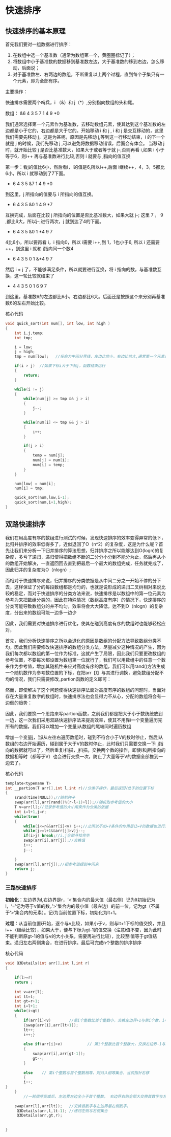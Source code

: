 # 快速排序

## 快速排序的基本原理

首先我们要对一组数据进行排序：

1. 在数组中选一个基准数（通常为数组第一个，黄圈圈标记了）；
2. 将数组中小于基准数的数据移到基准数左边，大于基准数的移到右边，怎么移动，后面说；
3. 对于基准数左、右两边的数组，不断重复以上两个过程，直到每个子集只有一个元素，即为全部有序。

主要操作：

快速排序需要两个哨兵，i （&）和 j（*）,分别指向数组的头和尾。

数组： &6 4 3 5 7 1 4 9 *0



我们通常选择第一个元素作为基准数，去移动数组元素，使其达到这个基准数的左边都是小于它的，右边都是大于它的。开始移动 i 和 j , i 和 j 是交互移动的，这里我们需要先移动 j，这是为甚呢，原因是先移动 j,等到这一行移动结束，i 的下一个就是 j 的时候，我们先移动 j ,可以避免将数据移动错误，后面会有体会。
当移动 j 时，就开始比较 j 是否比基准数大，如果大于或者等于就 j–,否则再看 i,如果 i 小于等于6，则i++ 再与基准数进行比较,否则 i 就要与 j指向的值互换

第一步：看j的值比6小，然后看i，i的值是6,所以i++,后面 i继续++，4，3，5都比6小，所以 i 就移动到了7下面。

- 6 4 3 5 &7 1 4 9 *0

到这里，j 所指向的值要与 i 所指向的值互换。

- 6 4 3 5 &0 1 4 9 *7

互换完成，后面在比较 j 所指向的位置是否比基准数大，如果大就 j–;
这里 7 ， 9 ,都比6大，所以j–,进行两次，j 就到达了4的下面。

- 6 4 3 5 &0 1 *4 9 7

4比6小，所以要再看 i，i 指向0，所以 i需要 i++,到 1，1也小于6, 所以 i 还需要++，到这里 i 就和 j指向同一个数4

- 6 4 3 5 0 1 &*4 9 7

然后 i = j 了，不能够满足条件，所以就要进行互换，将 i 指向的数，与基准数互换，这一轮比较就结束了

- 4 4 3 5 0 1 6 9 7

到这里，基准数6的左边都比6小，右边都比6大。后面还是按照这个来分别再基准数6的左右开始比较。

核心代码

```c
void quick_sort(int num[], int low, int high )
{
    int i,j,temp;
    int tmp;

    i = low;
    j = high;
    tmp = num[low];   //任命为中间分界线，左边比他小，右边比他大,通常第一个元素是基准数

    if(i > j)  //如果下标i大于下标j，函数结束运行
    {
        return;
    }

    while(i != j)
    {
        while(num[j] >= tmp && j > i)   
        {
            j--;
        }

        while(num[i] <= tmp && j > i)
        {
            i++;
        }

        if(j > i)
        {
            temp = num[j];
            num[j] = num[i];
            num[i] = temp;
        }
    }

    num[low] = num[i];
    num[i] = tmp;

    quick_sort(num,low,i-1);
    quick_sort(num,i+1,high);
}

```



## 双路快速排序

我们在用高度有序的数组进行测试的时候，发现快速排序的效率变得异常的低下，比归并排序的效率低得多了，近似退回了O（n^2）的复杂度，这是为什么呢？首先让我们来分析一下归并排序的算法思想，归并排序之所以能够达到O(logn)的复杂度，多亏了递归，递归使得把数组不断的二分分小分到不能分为止，然后再从小的数组开始解决，一直返回回去直到把最后一个最大的数组完成，任务就完成了，因此归并的复杂度为O（nlogn）;

而相对于快速排序来说，归并排序的分类依据是从中间二分之一开始不停的分下去，这样保证了分的每段数组都是均匀的，也就是说形成的递归二叉树相对来说比较的稳定，而对于快速排序的分类方法来说，快速排序是以数组中的第一位元素为参考为来把数组分类的，因此在特殊情况（数组高度有序）的情况下，快速排序的分类可能导致数组分的并不均匀，效率将会大大降低，达不到O（nlogn）的复杂度，分出来的数组可能一边多一边少

因此，我们需要对快速排序进行优化，使其在碰到高度有序的数组时也能够轻松应对，

首先，我们分析快速排序之所以会退化的原因是数组的分配方法导致数组分类不均，因此我们需要修改快速排序的数组分类方法，尽量减少这种情况的产生，因为我们每次都以数组的第一位作为标准，这就产生了局限，因此我们只要更改数组的参考位置，不要每次都设置为数组第一位就行了，我们可以用数组中的任意一个数来作为参考值，增加其随机性来应对高度有序的数组，我们可以用rand()方法生成一个随机数作为参考数位置的下标，在把arr【l】与其进行调换，避免数组分配不均的情况，我们只需要修改_partion函数的定义即可：

然而，即使解决了这个问题使得快速排序法面对高度有序的数组的问题时，当面对存在大量重复数字的数组时，快速排序法也会显得力不从心，分配的数组将会有一边倒的趋势：

因此，我们要换一个思路来写partion函数，之前我们都是把大于小于数统统放到一边，这一次我们采用双路快速排序法来提高效率，使其不用靠i一个变量遍历完所有的数据，我们可以增加一个变量j从数组的尾端同时遍历数组

增加一个变量j，当i从左往右遍历数组时，碰到不符合小于V的数时停止，然后j从数组的右边开始遍历，碰到属于大于V的数时停止，此时我们只需要交换一下i.j指向的数据就可以了，然后重复i扫描，j扫描，交换两个数的操作，即使i和j所指向的数据相等时（都等于V）也会进行交换一次，防止了大量等于V的数据全部推到一边去了。

核心代码

```c
template<typename T>
int __partion(T arr[],int l,int r)//分类子操作，最后返回V处于的位置下标
{
    srand(time(NULL));//随机种子
    swap(arr[l],arr[rand()%(r-l+1)+l]);//随机取参考值的大小
    T v=arr[l];//记录参考值的大小用来作为分类的依据
    int i=l+1,j=r;
    while(true) 
    {
        while(i<=r&&arr[i]<v) i++;//之所以不加=V条件的作用是让=V的数据也进行交换
        while(j>=l+1&&arr[j]>v)j--;
        if(i>j) break;//i.j全部寻找完毕
        swap(arr[i],arr[j]);//交换值
        i++;
        j--;
 
    }
    swap(arr[l],arr[j]);//把参考值提到中间来
    return j;
}

```



### 三路快速排序

**初始化**：左边界为l,右边界是r，‘<’集合内的最大值（最右侧）记为lt初始记为l，‘=’记为等于v值的数，’>'集合内的最小值（最左边）的前一位，记为gt（不属于‘>’集合内的元素）。记i为当前位置下标，初始化为lt+1。

**过程**：从当前位置i开始，逐个与v比较，如果小于v，则与lt+1下标的值交换，并且i++（继续比较），如果大于，便与下标为gt-1的值交换（注意i值不变，因为此时不能判断原gt-1的值与v的大小关系，需要再进行比较），比较至i值等于gt值结束。递归左右两侧集合，在进行排序。最后可完成n个整数的排序排序

核心代码

```c++
void Q3Details(int arr[],int l,int r)
{
	
	if(l>=r)
	return ;
	
	int v=arr[l];
	int lt=l;
	int gt=r+1;
	int i=l+1;
	while(i<gt)
	{
		if(arr[i]<v)		//第i个整数比首个整数小，交换左边界+1与第i个数，i++ 
		{swap(arr[i],arr[lt+1]);
		lt++;
		i++;}
		
		else if(arr[i]>v)			// 第i个整数比首个整数大，交换右边界-1与第i个数
		{
			swap(arr[i],arr[gt-1]);
			gt--;
		}
		
		else	// 第i个整数与首个整数相等，则归入相等集合，当前指针右移 
		{
		i++;
}
	}
		//一轮排序完成后，左边界左边全小于首个整数， 右边界右侧全部大交换首数字与左边界最右侧数字，
	
	swap(arr[l],arr[lt]);	//交换首数字与左边界最右侧数字， 
	 Q3Details(arr,l,lt-1);	//递归左侧与右侧集合 
	 Q3Details(arr,gt,r);
	
	
}

```

